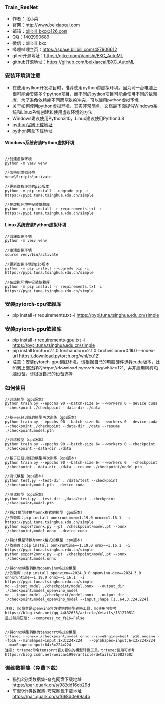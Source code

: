 ### Train_ResNet
* 作者：北小菜 
* 官网：http://www.beixiaocai.com
* 邮箱：bilibili_bxc@126.com
* QQ：1402990689
* 微信：bilibili_bxc
* 哔哩哔哩主页：https://space.bilibili.com/487906612
* gitee开源地址：https://gitee.com/Vanishi/BXC_AutoML
* github开源地址：https://github.com/beixiaocai/BXC_AutoML

### 安装环境请注意
* 在使用python开发项目时，推荐使用python的虚拟环境。因为同一台电脑上很可能会安装多个python项目，而不同的python项目可能会使用不同的依赖库，为了避免依赖库不同而导致的冲突，可以使用python虚拟环境
* 关于如何使用python虚拟环境，其实非常简单，文档最下面提供Windows系统和Linux系统创建和使用虚拟环境的方法
* Windows建议使用Python3.10，Linux建议使用Python3.8
* [python官网下载地址](https://www.python.org/getit/)
* [python网盘下载地址](https://pan.quark.cn/s/72df133d1343)

#### Windows系统安装Python虚拟环境
~~~

//创建虚拟环境
python -m venv venv

//切换到虚拟环境
venv\Scripts\activate

//更新虚拟环境的pip版本
python -m pip install --upgrade pip -i https://pypi.tuna.tsinghua.edu.cn/simple

//在虚拟环境中安装依赖库
python -m pip install -r requirements.txt -i https://pypi.tuna.tsinghua.edu.cn/simple
~~~

#### Linux系统安装Python虚拟环境

~~~
//创建虚拟环境
python -m venv venv

//激活虚拟环境
source venv/bin/activate

//更新虚拟环境的pip版本
python -m pip install --upgrade pip -i https://pypi.tuna.tsinghua.edu.cn/simple

//在虚拟环境中安装依赖库
python -m pip install -r requirements.txt -i https://pypi.tuna.tsinghua.edu.cn/simple

~~~

### 安装pytorch-cpu依赖库
* pip install -r requirements.txt -i https://pypi.tuna.tsinghua.edu.cn/simple

### 安装pytorch-gpu依赖库
* pip install -r requirements-gpu.txt -i https://pypi.tuna.tsinghua.edu.cn/simple
* pip install torch==2.1.0 torchaudio==2.1.0 torchvision==0.16.0 --index-url https://download.pytorch.org/whl/cu121
* 注意：安装pytorch-gpu训练环境，请根据自己的电脑硬件选择cuda版本，比如我上面选择的https://download.pytorch.org/whl/cu121，并非适用所有电脑设备，请根据自己的设备选择


### 如何使用
~~~
//训练模型（gpu版本）
python train.py --epochs 90 --batch-size 64 --workers 0 --device cuda --checkpoint ./checkpoint --data-dir ./data

//基于已经训练的模型再次训练（gpu版本）
python train.py --epochs 90 --batch-size 64 --workers 0 --device cuda --checkpoint ./checkpoint --data-dir ./data --resume ./checkpoint/model.pth

//训练模型（cpu版本）
python train.py --epochs 90 --batch-size 64 --workers 0 --checkpoint ./checkpoint --data-dir ./data

//基于已经训练的模型再次训练（cpu版本）
python train.py --epochs 90 --batch-size 64 --workers 0  --checkpoint ./checkpoint --data-dir ./data --resume ./checkpoint/model.pth

//测试模型（gpu版本）
python test.py --test-dir ../data/test --checkpoint ./checkpoint/model.pth --device cuda

//测试模型（cpu版本）
python test.py --test-dir ./data/test --checkpoint ./checkpoint/model.pth

//将pt模型转换为onnx格式的模型（gpu版本）
//依赖库：pip install onnxruntime==1.19.0 onnx==1.16.1  -i https://pypi.tuna.tsinghua.edu.cn/simple
python export2onnx.py --pt ./checkpoint/model.pt --onnx ./checkpoint/model.onnx --device cuda

//将pt模型转换为onnx格式的模型（cpu版本）
//依赖库：pip install onnxruntime==1.19.0 onnx==1.16.1  -i https://pypi.tuna.tsinghua.edu.cn/simple
python export2onnx.py --pt ./checkpoint/model.pt --onnx ./checkpoint/model.onnx

//将onnx模型转换为openvino格式的模型
//依赖库：pip install openvino==2024.3.0 openvino-dev==2024.3.0 onnxruntime==1.19.0 onnx==1.16.1  -i https://pypi.tuna.tsinghua.edu.cn/simple
mo --input_model ./checkpoint/model.onnx  --output_dir ./checkpoint/model_openvino_model
mo --input_model ./checkpoint/model.onnx  --output_dir ./checkpoint/model_openvino_model --input_shape [1..64,3,224,224]

注意: mo命令是openvino官方提供的模型转换工具，mo使用可参考 https://blog.csdn.net/qq_44632658/article/details/131270531
显式禁用压缩: --compress_to_fp16=False


//将onnx模型转换为tensorrt格式的模型
trtexec --onnx=./checkpoint/model.onnx --saveEngine=best.fp16.engine --fp16 --minShapes=input:1x3x224x224   --optShapes=input:64x3x224x224   --maxShapes=input:64x3x224x224
注意: trtexec命令tensorrt官方提供的模型转换工具，trtexec使用可参考 https://blog.csdn.net/weicao1990/article/details/130827602

~~~

### 训练数据集（免费下载）
* 猫狗2分类数据集-夸克网盘下载地址 https://pan.quark.cn/s/982dd16cb29d
* 车型9分类数据集-夸克网盘下载地址 https://pan.quark.cn/s/f698d0e99a4b

